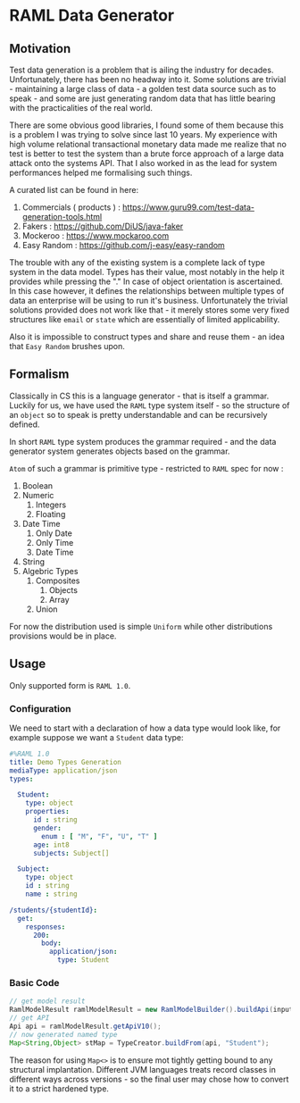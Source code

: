 # RAML Data Generator
## Motivation 

Test data generation is a problem that is ailing the industry for decades. Unfortunately, there has been no headway into it. Some solutions are trivial - maintaining a large class of data - a golden test data source such as to speak - and some are just generating random data that has little bearing with the practicalities of the real world. 

There are some obvious good libraries, I found some of them because this is a problem I was trying to solve since last 10 years. My experience with high volume relational transactional monetary data made me realize that no test is better to test the system than a brute force approach of a large data attack onto the systems API. That I also worked in as the lead for system performances helped me formalising such things.

A curated list can be found in here:

1. Commercials ( products ) : https://www.guru99.com/test-data-generation-tools.html 
2. Fakers : https://github.com/DiUS/java-faker 
3. Mockeroo : https://www.mockaroo.com  
4. Easy Random : https://github.com/j-easy/easy-random 

The trouble with any of the existing system is a complete lack of type system in the data model. Types has their value, most notably in the help it provides while pressing the "." In case of object orientation is ascertained. In this case however, it defines the relationships between multiple types of data an enterprise will be using to run it's business. Unfortunately the trivial solutions provided does not work like that - it merely stores some very fixed structures like `email` or `state` which are essentially of limited applicability.

Also it is impossible to construct types and share and reuse them - an idea that `Easy Random` brushes upon. 

## Formalism 

Classically in CS this is a language generator - that is itself a grammar. Luckily for us, we have used the `RAML` type system itself - so the structure of an `object` so to speak is pretty understandable and can be recursively defined.

In short `RAML` type system produces the grammar required - and the data generator system generates objects based on the grammar.

`Atom` of such a grammar is primitive type - restricted to `RAML` spec for now :

1. Boolean 
2. Numeric 
   1. Integers
   2. Floating 
3. Date Time 
   1. Only Date 
   2. Only Time 
   3. Date Time 
4. String 
5. Algebric Types 
   1. Composites 
      1. Objects 
      2. Array 
   2. Union 

For now the distribution used is simple `Uniform` while other distributions provisions would be in place.

## Usage

Only supported form is `RAML 1.0`. 

### Configuration 

We need to start with a declaration of how a data type would look like, for example suppose we want a `Student` data type:

```yaml
#%RAML 1.0
title: Demo Types Generation 
mediaType: application/json
types:

  Student:
    type: object
    properties:
      id : string
      gender:
        enum : [ "M", "F", "U", "T" ]
      age: int8
      subjects: Subject[]

  Subject:
    type: object
    id : string
    name : string

/students/{studentId}:
  get:
    responses:
      200:
        body:
          application/json:
            type: Student

```



### Basic Code 

```java
// get model result 
RamlModelResult ramlModelResult = new RamlModelBuilder().buildApi(input);
// get API
Api api = ramlModelResult.getApiV10();
// now generated named type
Map<String,Object> stMap = TypeCreator.buildFrom(api, "Student");
```

The reason for using `Map<>` is to ensure mot tightly getting bound to any structural implantation. Different JVM languages treats record classes in different ways across versions - so the final user may chose how to convert it to a strict hardened type. 

